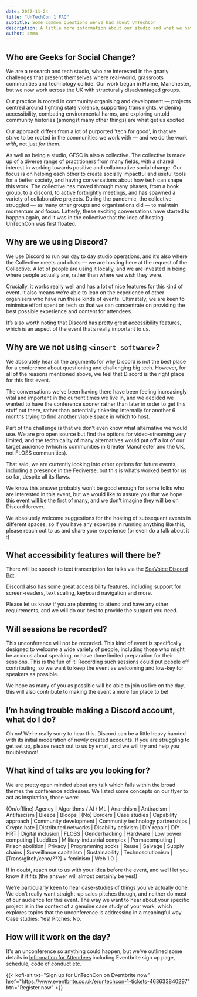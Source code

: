 ```yaml
---
date: 2022-11-24
title: "UnTechCon 1 FAQ"
subtitle: Some common questions we've had about UnTechCon
description: A little more information about our studio and what we have planned for the day
author: emma
---
```


## Who are Geeks for Social Change?

We are a research and tech studio, who are interested in the gnarly challenges that present themselves where real-world, grassroots communities and technology collide. Our work began in Hulme, Manchester, but we now work across the UK with structurally disadvantaged groups.

Our practice is rooted in community organising and development — projects centred around fighting state violence, supporting trans rights, widening accessibility, combating environmental harms, and exploring untold community histories (amongst many other things) are what get us excited.

Our approach differs from a lot of purported 'tech for good', in that we strive to be rooted in the communities we work with — and we do the work _with_, not just _for_ them.

As well as being a studio, GFSC is also a collective. The collective is made up of a diverse range of practitioners from many fields, with a shared interest in working towards positive and collaborative social change. Our focus is on helping each other to create socially impactful and useful tools for a better society, and having conversations about how tech can shape this work. The collective has moved through many phases, from a book group, to a discord, to active fortnightly meetings, and has spawned a variety of collaborative projects. During the pandemic, the collective struggled — as many other groups and organisations did — to maintain momentum and focus. Latterly, these exciting conversations have started to happen again, and it was in the collective that the idea of hosting UnTechCon was first floated.

## Why are we using Discord?

We use Discord to run our day to day studio operations, and it’s also where the Collective meets and chats — we are hosting here at the request of the Collective. A lot of people are using it locally, and we are invested in being where people actually are, rather than where we wish they were.

Crucially, it works really well and has a lot of nice features for this kind of event. It also means we’re able to lean on the experience of other organisers who have run these kinds of events. Ultimately, we are keen to minimise effort spent on tech so that we can concentrate on providing the best possible experience and content for attendees.

It’s also worth noting that [Discord has pretty great accessibility features](https://discord.com/accessibility), which is an aspect of the event that’s really important to us.

## Why are we not using `<insert software>`?

We absolutely hear all the arguments for why Discord is not the best place for a conference about questioning and challenging big tech. However, for all of the reasons mentioned above, we feel that Discord is the right place for this first event.

The conversations we’ve been having there have been feeling increasingly vital and important in the current times we live in, and we decided we wanted to have the conference sooner rather than later in order to get this stuff out there, rather than potentially tinkering internally for another 6 months trying to find another viable space in which to host.

Part of the challenge is that we don’t even know what alternative we would use. We are pro open source but find the options for video-streaming very limited, and the technicality of many alternatives would put off a lot of our target audience (which is communities in Greater Manchester and the UK, not FLOSS communities).

That said, we are currently looking into other options for future events, including a presence in the Fediverse, but this is what’s worked best for us so far, despite all its flaws.

We know this answer probably won’t be good enough for some folks who are interested in this event, but we would like to assure you that we hope this event will be the first of many, and we don’t imagine they will be on Discord forever.

We absolutely welcome suggestions for the hosting of subsequent events in different spaces, so if you have any expertise in running anything like this, please reach out to us and share your experience (or even do a talk about it :)

## What accessibility features will there be?

There will be speech to text transcription for talks via the [SeaVoice Discord Bot](https://wiki.seasalt.ai/seavoice/discord/discord-bot/).

[Discord also has some great accessibility features](https://discord.com/accessibility), including support for screen-readers, text scaling, keyboard navigation and more.

Please let us know if you are planning to attend and have any other requirements, and we will do our best to provide the support you need.

## Will sessions be recorded?

This unconference will not be recorded. This kind of event is specifically designed to welcome a wide variety of people, including those who might be anxious about speaking, or have done limited preparation for their sessions. This is the fun of it! Recording such sessions could put people off contributing, so we want to keep the event as welcoming and low-key for speakers as possible.

We hope as many of you as possible will be able to join us live on the day, this will also contribute to making the event a more fun place to be!

## I’m having trouble making a Discord account, what do I do?

Oh no! We’re really sorry to hear this. Discord can be a little heavy handed with its initial moderation of newly created accounts. If you are struggling to get set up, please reach out to us by email, and we will try and help you troubleshoot!

## What kind of talks are you looking for?

We are pretty open minded about any talk which falls within the broad themes the conference addresses. We listed some concepts on our flyer to act as inspiration, those were:

(On/offline) Agency \| Algorithms / AI / ML \| Anarchism \| Antiracism \| Antifascism \| Bleeps \| Bloops \| (No) Borders \| Case studies \| Capability approach \| Community development \| Community technology partnerships \| Crypto hate \| Distributed networks \| Disability activism \| DIY repair \| DIY HRT \| Digital inclusion \| FLOSS \| Genderhacking \| Hardware \| Low power computing \| Luddites \| Military-industrial complex \| Permacomputing \| Prison abolition \| Privacy \| Programming socks \| Reuse \| Salvage \| Supply chains \| Surveillance capitalism \| Sustainability \| Technosolutionism \| [Trans/glitch/xeno/???] + feminism \| Web 1.0 \|

If in doubt, reach out to us with your idea before the event, and we’ll let you know if it fits (the answer will almost certainly be yes!)

We’re particularly keen to hear case-studies of things you’ve actually done. We don’t really want straight-up sales pitches though, and neither do most of our audience for this event. The way we want to hear about your specific project is in the context of a genuine case study of your work, which explores topics that the unconference is addressing in a meaningful way. Case studies: Yes! Pitches: No.

## How will it work on the day?

It's an unconference so anything could happen, but we've outlined some details in [Information for Attendees](https://gfsc.notion.site/UnTechCon-1-e12a706e1f7a4e3d81d6beae0b818b32) including Eventbrite sign up page, schedule, code of conduct etc.

{{< kofi-alt txt="Sign up for UnTechCon on Eventbrite now" href="https://www.eventbrite.co.uk/e/untechcon-1-tickets-463633840297" btn="Register now" >}}
